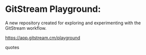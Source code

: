 # GitStream Playground:

A new repository created for exploring and experimenting with the GitStream workflow.

https://app.gitstream.cm/playground

quotes
